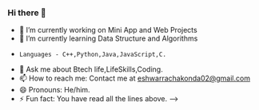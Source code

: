 ### Hi there 👋

- 🔭 I’m currently working on Mini App and Web Projects 
- 🌱 I’m currently learning Data Structure and Algorithms
-     Languages - C++,Python,Java,JavaScript,C.
- 💬 Ask me about Btech life,LifeSkills,Coding.
- 📫 How to reach me: Contact me at eshwarrachakonda02@gmail.com
- 😄 Pronouns: He/him.
- ⚡ Fun fact: You have read all the lines above.
-->
